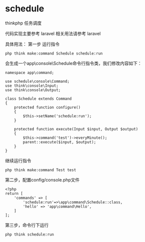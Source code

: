 # schedule
thinkphp 任务调度

代码实现主要参考 laravel 相关用法请参考 laravel

具体用法：
第一步
运行指令
```
php think make:command Schedule schedule:run
```
会生成一个app\console\Schedule命令行指令类，我们修改内容如下：
```
namespace app\command;

use schedule\console\Command;
use think\console\Input;
use think\console\Output;

class Schedule extends Command
{
    protected function configure()
    {
        $this->setName('schedule:run');
    }

    protected function execute(Input $input, Output $output)
    {
        $this->command('test')->everyMinute();
        parent::execute($input, $output);
    }
}
```

继续运行指令
```
php think make:command Test test
```

第二步，配置config/console.php文件

```
<?php
return [
    'commands' => [
        'schedule:run'=>\app\command\Schedule::class,
        'hello' => 'app\command\Hello',
    ]
];
```

第三步，命令行下运行

```
php think schedule:run
```

